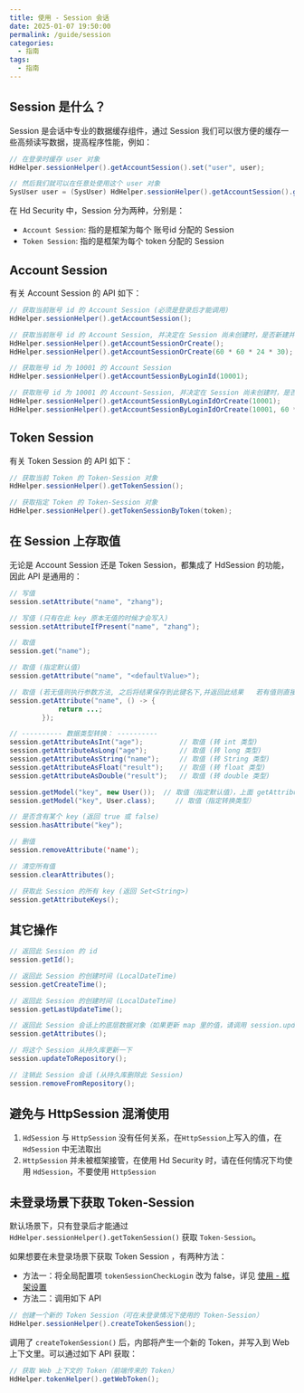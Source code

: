 ```yaml
---
title: 使用 - Session 会话
date: 2025-01-07 19:50:00
permalink: /guide/session
categories:
  - 指南
tags:
  - 指南
---
```


## Session 是什么？

Session 是会话中专业的数据缓存组件，通过 Session 我们可以很方便的缓存一些高频读写数据，提高程序性能，例如：

```java
// 在登录时缓存 user 对象
HdHelper.sessionHelper().getAccountSession().set("user", user);

// 然后我们就可以在任意处使用这个 user 对象
SysUser user = (SysUser) HdHelper.sessionHelper().getAccountSession().get("user");
```

在 Hd Security 中，Session 分为两种，分别是：

- `Account Session`: 指的是框架为每个 账号id 分配的 Session
- `Token Session`: 指的是框架为每个 token 分配的 Session

## Account Session

有关 Account Session 的 API 如下：

```java
// 获取当前账号 id 的 Account Session (必须是登录后才能调用)
HdHelper.sessionHelper().getAccountSession();

// 获取当前账号 id 的 Account Session, 并决定在 Session 尚未创建时，是否新建并返回
HdHelper.sessionHelper().getAccountSessionOrCreate();
HdHelper.sessionHelper().getAccountSessionOrCreate(60 * 60 * 24 * 30); // 指定 30 天过期

// 获取账号 id 为 10001 的 Account Session
HdHelper.sessionHelper().getAccountSessionByLoginId(10001);

// 获取账号 id 为 10001 的 Account-Session, 并决定在 Session 尚未创建时，是否新建并返回
HdHelper.sessionHelper().getAccountSessionByLoginIdOrCreate(10001);
HdHelper.sessionHelper().getAccountSessionByLoginIdOrCreate(10001, 60 * 60 * 24 * 30); // 指定 30 天过期
```

## Token Session

有关 Token Session 的 API 如下：

```java
// 获取当前 Token 的 Token-Session 对象
HdHelper.sessionHelper().getTokenSession();

// 获取指定 Token 的 Token-Session 对象
HdHelper.sessionHelper().getTokenSessionByToken(token);
```

## 在 Session 上存取值

无论是 Account Session 还是 Token Session，都集成了 HdSession 的功能，因此 API 是通用的：

```java
// 写值
session.setAttribute("name", "zhang");

// 写值 (只有在此 key 原本无值的时候才会写入)
session.setAttributeIfPresent("name", "zhang");

// 取值
session.get("name");

// 取值 (指定默认值)
session.getAttribute("name", "<defaultValue>");

// 取值 (若无值则执行参数方法, 之后将结果保存到此键名下,并返回此结果   若有值则直接返回, 无需执行参数方法)
session.getAttribute("name", () -> {
            return ...;
        });

// ---------- 数据类型转换： ----------
session.getAttributeAsInt("age");         // 取值 (转 int 类型)
session.getAttributeAsLong("age");        // 取值 (转 long 类型)
session.getAttributeAsString("name");     // 取值 (转 String 类型)
session.getAttributeAsFloat("result");    // 取值 (转 float 类型)
session.getAttributeAsDouble("result");   // 取值 (转 double 类型)

session.getModel("key", new User());  // 取值（指定默认值），上面 getAttributeAsXX 底层调用该方法
session.getModel("key", User.class);     // 取值（指定转换类型）

// 是否含有某个 key (返回 true 或 false)
session.hasAttribute("key");

// 删值
session.removeAttribute('name');

// 清空所有值
session.clearAttributes();

// 获取此 Session 的所有 key (返回 Set<String>)
session.getAttributeKeys();
```

## 其它操作

```java
// 返回此 Session 的 id
session.getId();

// 返回此 Session 的创建时间 (LocalDateTime)
session.getCreateTime();

// 返回此 Session 的创建时间 (LocalDateTime)
session.getLastUpdateTime();

// 返回此 Session 会话上的底层数据对象（如果更新 map 里的值，请调用 session.updateToRepository() 方法避免产生脏数据）
session.getAttributes();

// 将这个 Session 从持久库更新一下
session.updateToRepository();

// 注销此 Session 会话 (从持久库删除此 Session)
session.removeFromRepository();
```

## 避免与 HttpSession 混淆使用

1. `HdSession` 与 `HttpSession` 没有任何关系，在`HttpSession`上写入的值，在 `HdSession` 中无法取出
2. `HttpSession` 并未被框架接管，在使用 Hd Security 时，请在任何情况下均使用 `HdSession`，不要使用 `HttpSession`

## 未登录场景下获取 Token-Session

默认场景下，只有登录后才能通过 `HdHelper.sessionHelper().getTokenSession()` 获取 `Token-Session`。

如果想要在未登录场景下获取 Token Session ，有两种方法：

- 方法一：将全局配置项 `tokenSessionCheckLogin` 改为 false，详见 [使用 - 框架设置](/guide/config#核心包所有可配置项)
- 方法二：调用如下 API

```java
// 创建一个新的 Token Session（可在未登录情况下使用的 Token-Session）
HdHelper.sessionHelper().createTokenSession();
```

调用了 `createTokenSession()` 后，内部将产生一个新的 Token，并写入到 Web 上下文里。可以通过如下 API 获取：

```java
// 获取 Web 上下文的 Token（前端传来的 Token）
HdHelper.tokenHelper().getWebToken();
```
